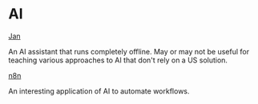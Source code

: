 # AI

[Jan](https://github.com/menloresearch/jan)

An AI assistant that runs completely offline. May or may not be useful for teaching various approaches to AI that don't rely on a US solution.

[n8n](https://n8n.io/)

An interesting application of AI to automate workflows.
